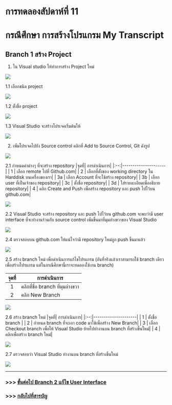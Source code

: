 # การทดลองสัปดาห์ที่ 11  #
# กรณึศึกษา การสร้างโปรแกรม My Transcript #

## Branch 1 สร้าง Project ##

1. ใน Visual studio  ให้ทำการสร้าง Project ใหม่ 
<p>   <img src = "./images/Fig_CaseStudy_1.png">

1.1 เลือกชนิด project

<p> <img src = "./images/Fig_CaseStudy_2.png">

1.2 ตั้งชื่อ project
<p> <img src = "./images/Fig_CaseStudy_3.png">

1.3 Visual Studio จะสร้างโปรเจคเริ่มต้นให้
<p> <img src = "./images/Fig_CaseStudy_4.png">

2. เพิ่มโปรเจคไปยัง Source control คลิกที่ Add to Source Control, Git ดังรูป
<p> <img src = "./images/Fig_CaseStudy_5.png">

2.1  กำหนดค่าต่างๆ ที่จะสร้าง repository
|จุดที่| การดำเนินการ|
|:--:|---------------------|
| 1  | เลือก remote ไปที่ Github.com|
| 2  | เลือกที่ตั้งของ working directory ใน Harddisk บนเครื่องของเรา|
| 3a | เลือก Account ที่จะใช้สร้าง repository|
| 3b | เลือก user ที่เป็นเจ้าของ repository|
| 3c | ตั้งชื่อ repository|
| 3d | ใส่รายละเอียดเพื่ออธิบาย repository|
| 4  | คลิก Create and Push เพื่อสร้าง repository และ push ไปไว้บน github.com|

<p> <img src = "./images/Fig_CaseStudy_6.png">

2.2 Visual Studio จะสร้าง repository และ push ไปไว้บน github.com จะพบว่ามี  user interface ที่จะทำงานร่วมกับ source control เพิ่มขึ้นมาที่มุมล่างขวาของ Visual Studio 

<p> <img src = "./images/Fig_CaseStudy_7.png">

2.4  ตรวจสอบบน github.com ให้แน่ใจว่ามี repository ใหม่ถูก push ขึ้นมาแล้ว
<p> <img src = "./images/Fig_CaseStudy_8.png">


2.5 สร้าง branch ใหม่ เพื่อดำเนินการแก้ไขโปรแกรม 
(อันที่จริงแล้วเราสามารถใช้ branch เดียวเพื่อสร้างโปรแกรม แต่ในกรณีศึกษานี้เราจะทดลองใช้งาน branch)

|จุดที่| การดำเนินการ|
|:--:|---------------------|
| 1  | คลิกที่ชื่อ branch ที่มุมล่างขวา|
| 2  | คลิก New Branch|

<p> <img src = "./images/Fig_CaseStudy_9.png">

2.6 สร้าง branch  ใหม่
|จุดที่| การดำเนินการ|
|:--:|---------------------|
| 1  | ตั้งชื่อ branch |
| 2  | กำหนด branch ที่จะเอา code มาใช้เพื่อสร้าง New Branch|
| 3  | เลื่อก Checkout branch เพื่อให้ Visual Studio ย้ายไปทำงานบน  branch ที่สร้างขึ้นใหม่|
| 4  | คลิกเพื่อสร้าง branch ใหม่|

<p> <img src = "./images/Fig_CaseStudy_10.png">

2.7 ตรวจสอบว่า Visual Studio ทำงานบน branch  ที่สร้างขึ้นใหม่

<p> <img src = "./images/Fig_CaseStudy_11.png">

---
### >>> [ขั้นต่อไป Branch 2 แก้ไข User Interface](./Week_11_CaseStudy_MyTranscript_Branch2.md) ###

### >>> [กลับไปที่สารบัญ](./Week_11_CaseStudy_MyTranscript_Inrto.md) ###
